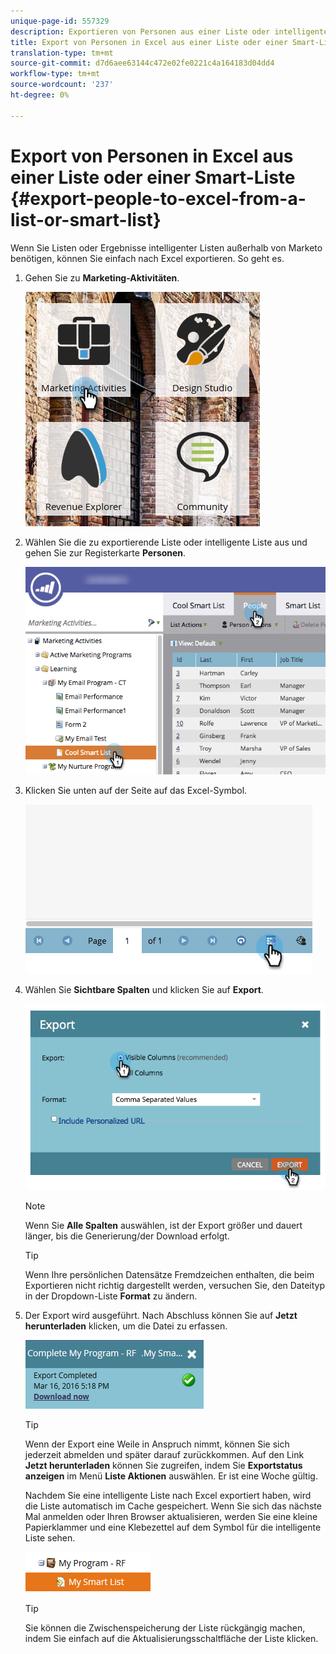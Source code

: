 ```yaml
---
unique-page-id: 557329
description: Exportieren von Personen aus einer Liste oder intelligenten Liste in Excel - Marketing to Docs - Produktdokumentation
title: Export von Personen in Excel aus einer Liste oder einer Smart-Liste
translation-type: tm+mt
source-git-commit: d7d6aee63144c472e02fe0221c4a164183d04dd4
workflow-type: tm+mt
source-wordcount: '237'
ht-degree: 0%

---
```



# Export von Personen in Excel aus einer Liste oder einer Smart-Liste {#export-people-to-excel-from-a-list-or-smart-list}

Wenn Sie Listen oder Ergebnisse intelligenter Listen außerhalb von Marketo benötigen, können Sie einfach nach Excel exportieren. So geht es.

1. Gehen Sie zu **Marketing-Aktivitäten**.

   ![](assets/ma.png)

1. Wählen Sie die zu exportierende Liste oder intelligente Liste aus und gehen Sie zur Registerkarte **Personen**.

   ![](assets/smartlistpeopletab-hands.png)

1. Klicken Sie unten auf der Seite auf das Excel-Symbol.

   ![](assets/exportpeople.png)

1. Wählen Sie **Sichtbare Spalten** und klicken Sie auf **Export**.

   ![](assets/image2014-9-11-14-3a1-3a37.png)

   >[!NOTE]
   >
   >Wenn Sie **Alle Spalten** auswählen, ist der Export größer und dauert länger, bis die Generierung/der Download erfolgt.

   >[!TIP]
   >
   >Wenn Ihre persönlichen Datensätze Fremdzeichen enthalten, die beim Exportieren nicht richtig dargestellt werden, versuchen Sie, den Dateityp in der Dropdown-Liste **Format** zu ändern.

1. Der Export wird ausgeführt. Nach Abschluss können Sie auf **Jetzt herunterladen** klicken, um die Datei zu erfassen.

   ![](assets/popup.png)

   >[!TIP]
   >
   >Wenn der Export eine Weile in Anspruch nimmt, können Sie sich jederzeit abmelden und später darauf zurückkommen. Auf den Link **Jetzt herunterladen** können Sie zugreifen, indem Sie **Exportstatus anzeigen** im Menü **Liste Aktionen** auswählen. Er ist eine Woche gültig.

   Nachdem Sie eine intelligente Liste nach Excel exportiert haben, wird die Liste automatisch im Cache gespeichert. Wenn Sie sich das nächste Mal anmelden oder Ihren Browser aktualisieren, werden Sie eine kleine Papierklammer und eine Klebezettel auf dem Symbol für die intelligente Liste sehen.

   ![](assets/cached.png)

   >[!TIP]
   >
   >Sie können die Zwischenspeicherung der Liste rückgängig machen, indem Sie einfach auf die Aktualisierungsschaltfläche der Liste klicken.

